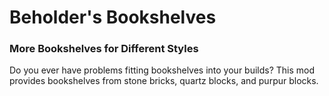 # Beholder's Bookshelves
### More Bookshelves for Different Styles
Do you ever have problems fitting bookshelves into your builds? This mod provides bookshelves from stone bricks, quartz blocks, and purpur blocks.
